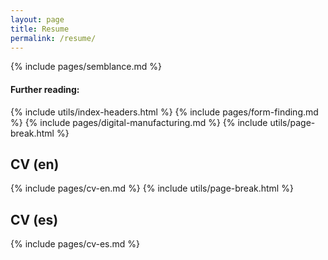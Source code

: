 ```yaml
---
layout: page
title: Resume
permalink: /resume/
---
```


{% include pages/semblance.md %}

#### Further reading:
{% include utils/index-headers.html %}
{% include pages/form-finding.md %}
{% include pages/digital-manufacturing.md %}
{% include utils/page-break.html %}

## CV (en)
{% include pages/cv-en.md %}
{% include utils/page-break.html %}

## CV (es)
{% include pages/cv-es.md %}
